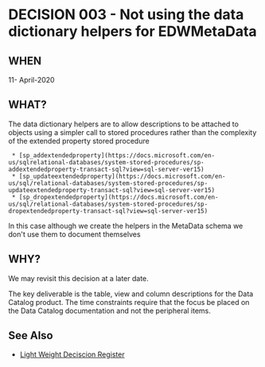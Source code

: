 # DECISION 003 - Not using the data dictionary helpers for EDWMetaData

## WHEN 
11- April-2020

## WHAT?
The data dictionary helpers are to allow descriptions to be attached to objects using a simpler call to stored procedures rather than the complexity of the extended property stored procedure

     * [sp_addextendedproperty](https://docs.microsoft.com/en-us/sqlrelational-databases/system-stored-procedures/sp-addextendedproperty-transact-sql?view=sql-server-ver15)
     * [sp_updateextendedproperty](https://docs.microsoft.com/en-us/sql/relational-databases/system-stored-procedures/sp-updateextendedproperty-transact-sql?view=sql-server-ver15)
     * [sp_dropextendedproperty](https://docs.microsoft.com/en-us/sql/relational-databases/system-stored-procedures/sp-dropextendedproperty-transact-sql?view=sql-server-ver15)

In this case although we create the helpers in the MetaData schema we don't use them to document themselves

## WHY?

We may revisit this decision at a later date.

The key deliverable is the table, view and column descriptions for the Data Catalog product.  The time constraints require that the focus be placed on the Data Catalog documentation and not the peripheral items.

## See Also
* [Light Weight Deciscion Register](README.md)

